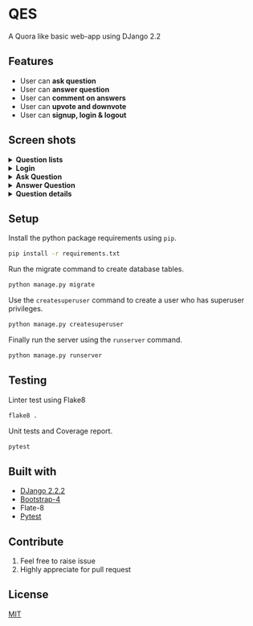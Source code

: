 # QES
A Quora like basic web-app using DJango 2.2

## Features
* User can **ask question**
* User can **answer question**
* User can **comment on answers**
* User can **upvote and downvote**
* User can **signup, login & logout**

## Screen shots
<details><summary><b>Question lists</b></summary>
  <p align="center">
    <img src="myquora/img/question_lists_unauth.png" alt="Question Lists Unauth" >
  </p>

  <p align="center">
    <img src="myquora/img/question_lists_auth.png" alt="Question Lists auth" >
  </p>
</details>

<details><summary><b>Login</b></summary>
  <p align="center">
    <img src="myquora/img/login.png" alt="Login" >
  </p>
</details>

<details><summary><b>Ask Question</b></summary>
  <p align="center">
    <img src="myquora/img/ask.png" alt="Ask" >
  </p>
</details>

<details><summary><b>Answer Question</b></summary>
  <p align="center">
    <img src="myquora/img/answer.png" alt="Answer" >
  </p>
</details>

<details><summary><b>Question details</b></summary>
  <p align="center">
    <img src="myquora/img/question_details.png" alt="Question details" >
  </p>
</details>


## Setup

Install the python package requirements using `pip`.

```bash
pip install -r requirements.txt
```

Run the migrate command to create database tables.

```bash
python manage.py migrate
```

Use the `createsuperuser` command to create a user who has superuser privileges.

```bash
python manage.py createsuperuser
```

Finally run the server using the `runserver` command.

```bash
python manage.py runserver
```

## Testing

Linter test using Flake8

```bash
flake8 .
```

Unit tests and Coverage report.

```bash
pytest
```

## Built with

* [DJango 2.2.2](https://www.djangoproject.com/)
* [Bootstrap-4](https://getbootstrap.com/docs/4.0/getting-started/introduction/)
* Flate-8
* [Pytest](https://docs.pytest.org/en/latest/contents.html)

## Contribute

1. Feel free to raise issue
2. Highly appreciate for pull request

## License

[MIT](https://choosealicense.com/licenses/mit/)
